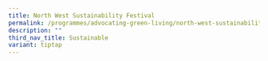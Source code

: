 ```yaml
---
title: North West Sustainability Festival
permalink: /programmes/advocating-green-living/north-west-sustainability-festival/
description: ""
third_nav_title: Sustainable
variant: tiptap
---
```

<p></p>
<p></p>